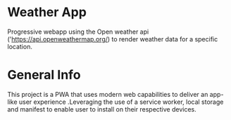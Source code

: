 # Weather App
Progressive webapp using the Open weather api ('https://api.openweathermap.org/) to render weather data for a specific location.

# General Info
This project is a PWA that  uses modern web capabilities to deliver an app-like user experience .Leveraging the use of a service worker, local storage and manifest to enable user to install on their respective devices.